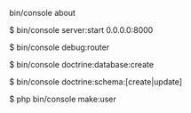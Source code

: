 bin/console about

$ bin/console server:start 0.0.0.0:8000

$ bin/console debug:router

$ bin/console doctrine:database:create

$ bin/console doctrine:schema:[create|update]

$ php bin/console make:user